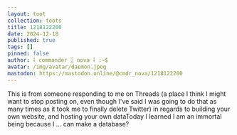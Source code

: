 ```yaml
---
layout: toot
collection: toots
title: 1218122200
date: 2024-12-18
published: true
tags: []
pinned: false
author: ⸸ commander ░ nova ⸸ :~$
avatar: /img/avatar/daemon.jpeg
mastodon: https://mastodon.online/@cmdr_nova/1218122200
---
```


This is from someone responding to me on Threads (a place I think I might want to stop posting on, even though I've said I was going to do that as many times as it took me to finally delete Twitter) in regards to building your own website, and hosting your own dataToday I learned I am an immortal being because I ... can make a database?
